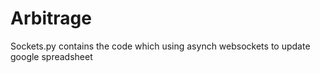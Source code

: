 # Arbitrage

Sockets.py contains the code which using asynch websockets to update google spreadsheet
